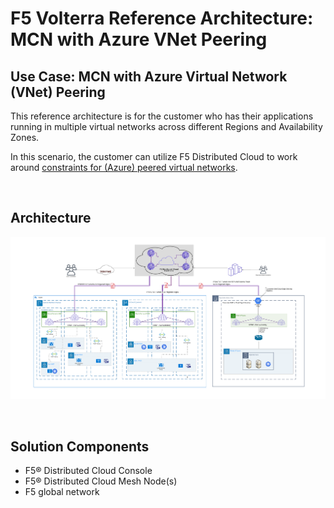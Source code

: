 # F5 Volterra Reference Architecture: MCN with Azure VNet Peering

<!--
## Contents
- [Customer Success Outcomes](#success-outcomes)
- [Solution Components](#solution-components)
- [Next Steps](#next-steps)
-->

<!--
## Background and Overview
-->


## Use Case: MCN with Azure Virtual Network (VNet) Peering
This reference architecture is for the customer who has their applications running in multiple virtual networks across different Regions and Availability Zones.


In this scenario, the customer can utilize F5 Distributed Cloud to work around [constraints for (Azure) peered virtual networks](https://docs.microsoft.com/en-us/azure/virtual-network/virtual-network-peering-overview#constraints-for-peered-virtual-networks).

<br>

## Architecture
![MCN with Azure VNet Peering](./MCN-Azure-VNet-Peering-Architectures.png "MCN with Azure VNet Peering")

<br>

## Solution Components
+ F5® Distributed Cloud Console
+ F5® Distributed Cloud Mesh Node(s)
+ F5 global network

<br>

<!--

### Prerequisites
This guide assumes the following prerequisites:
+ That you have an existing [F5® Distributed Cloud Account](https://console.ves.volterra.io/) and access to the online portal. In case you do not have an account, see [Create an Account](https://docs.cloud.f5.com/docs/quick-start/on-board).

+ AWS account with credentials, tenant definitions and certificates already created.

Note: Refer to the required permissions to create cloud resources in the [Cloud Credentials Reference](https://docs.cloud.f5.com/docs/reference/cloud-cred-ref) guides. These guides also provide instructions to create the roles and associated service accounts using the cloud formation templates.

<br>

## Deployment - F5® Distributed Cloud

<br>

### 1. Add Cloud Credentials
Perform the following steps to start creating cloud credentials object:

Configuration steps:
1. Navigate to the Cloud Credentials page.
    1. Select the `Cloud and Edge Sites` service.
    1. Navigate to `Manage` -> `Site Management` -> `Cloud Credentials.`
1. Start creating cloud credentials.
    1. Click `Add Cloud Credentials`.
    1. Enter a name for the credential you are creating.
    1. Optionally add labels and a description to this entry.
1. Select cloud credential type.
    1. Select a cloud credential type from the drop-down menu. There are:
        + `AWS Programmatic Access Credentials`
        + `Azure Credential Client Certificate`
        + `Azure Client Secret for Service Principal`
        + `GCP Credentials`

<br>

### 2. Configure Credentials
**AWS Programmable Access Credentials**

Perform the following steps for AWS programmable access credentials:

```
Note: Temporary security credentials such as credentials generated using AWS STS are not supported.
```

Configuration steps:
1. Obtain your access key ID and secret from AWS.

    Retrieve your access key id and secret you intend to use for accessing AWS API services from your AWS Management Console IAM Dashboard ([AWS IAM Reference](https://docs.aws.amazon.com/iam/index.html)).
1. Set the access key and configure secret.
    1. Select `AWS Programmable Access Credentials` for the `Select Cloud Credential Type` field.
    1. Enter the AWS Access Key ID that you retrieved from your AWS account.
    1. Configure Secret Access Key by clicking on the `Configure` link below where you entered the Access Key ID.
    1. Secret information can be one of two types via drop-down.
        + `Blindfold Secret`: Used for secrets managed by Distributed Cloud Secret Management Service (Recommended as this service provides a high level of security).
        + `Clear Secret`: Used for secrets that are not encrypted.
    1. Policy information can be one of two types via drop-down.
        + `Built-in`: Provides a list of Distributed Cloud Services provided set of generic policies.
        + `Custom`: Provides a list of user defined policies which have been defined under `Manage` -> `Secrets`.
    1. Enter or paste the text or blindfold value of the AWS Secret Key.
    1. For a text secret, click on the Blindfold button to generate the blindfold key based on the AWS Secret Key. To see the blindfold result, click `Edit` after the Blindfold process is complete.
    1. Once the key has been generated or entered, click `Apply` and then click `Save and Exit` button to exit the wizard and save your AWS credentials for use with Distributed Cloud Services.

<br>

### 3. Create AWS Site

<br>

This part of the guide provides instructions on how to deploy F5® Distributed Cloud Services sites with AWS using Deploy Using F5® Distributed Cloud Console (Console). For more information on sites, see [Site](https://docs.cloud.f5.com/docs/ves-concepts/site).

```
Note: Configuring site mesh group is not supported for the sites deployed from Console.
```

Using the instructions provided in this guide, you can deploy an ingress/egress gateway site. For more information, see [Network Topology of a Site](https://docs.cloud.f5.com/docs/ves-concepts/site#network-topology-of-a-site).

**Deploy Using Console**
AWS VPC site object creation and deployment includes the following:

|Phase|Description|
|----|----|
|Create AWS VPC Object|Create the VPC object in Console using the guided wizard.|
|Deploy Site|Deploy the sites configured in the VPC object using automated method.|

<br>

**Create AWS VPC Site Object**
Sites can be viewed and managed in multiple services: `Cloud and Edge Sites`,`Distributed Apps`, and `Load Balancers`.

This example shows `Sites` for AWS setup in `Cloud and Edge Sites`.

Configuration steps:
1. Log into Console, start AWS VPC site object creation.
    1. Open Console and click `Cloud and Edge Sites`.

         ```
         Note: Homepage is role based, and your homepage may look different due to your role customization. Select All Services drop-down menu to discover all options. Customize Settings: Administration > Personal Management > My Account > Edit work domain & skills button > Advanced box > check Work Domain boxes > Save changes button.
         ```

         ```
         Note: Confirm Namespace feature is in correct namespace in upper-left corner. Not available in all services.
         ```

    1. Click `Manage` > `Site Management` > `AWS VPC Sites`.

        ```
        Note: If options are not showing available, select Show link in Advanced nav options visible in bottom left corner. If needed, select Hide to minimize options from Advanced nav options mode.
        ```

    1. Click `Add AWS VPC Site` button.

    1. Enter `Name`, enter `Labels` and `Description` as needed.
1. Configure VPC and site settings.

    In the `Site Type Selection` section, perform the following:
    1. Set region and configure VPC.
        1. Select a region from the `AWS Region` drop-down menu.
        1. From the `VPC` menu, select an option:
            + `New VPC Parameters`: The `Autogenerate VPC Name` option is selected by default.
            + `Existing VPC ID`: Enter existing VPC ID in `Existing VPC ID` box

              ```
              Note: If you are using an existing VPC, enable the enable_dns_hostnames box in the existing VPC configuration.
              ```

        1. Enter the CIDR in the `Primary IPv4 CIDR block` field.
    1. Set the node configuration.

        We will configure two interfaces site for this deployment because the site will be used as ingress and engress gateway to the VPCs. From the `Select Ingress Gateway or Ingress/Engress Gateway` drop down menu, choose `ingress/Egress Gateway (Two Interface)`

        + Configure Ingress/Egress Gateway.

            For the `Ingress/Egress Gateway (Two Interface)` option:
            1. Click `Configure` to open the two-interface node configuration.
            1. Click `Add Item`.
            1. Select an option from the `AWS AZ Name` menu that matches the configured `AWS Region`.
            1. From the `Workload Subnet` menu, select an option:
                + `New Subnet`: Enter a subnet in the `IPv4 Subnet` field.
                + `Existing Subnet ID`: Enter a subnet in the `Existing Subnet ID` field.

                ```
                Note: Workload subnet is the network where your application workloads are hosted. For successful routing toward applications running in workload subnet, an inside static route to the workload subnet CIDR needs to be added on the respective site object.
                ```
                
            1. From the `Subnet for Outside Interface` menu, select an option:
                + `New Subnet`: Enter a subnet in the `IPv4 Subnet` field.
                + `Existing Subnet ID`: Enter a subnet in the `Existing Subnet ID` field.
            1. Click `Add Item`.

            ```
            Note: Enable the Show Advanced Fields option to configure Subnet for Inside Interface.
            ```

            ```
            For this deployment, we will create a cluster which contains three nodes.
            ```

    1. Set the deployment type.
        From the `Select Automatic or Assisted Deployment` drop-down menu, select an option:
        + `Automatic Deployment`: Select the AWS credentials object that was created from the previous step.

            ```
            Note: Ensure that the AWS credentials are applied with required access policies per the Policy Requirements document.
            ```

1. Set the site node parameters.
    1. In the `Site Node Parameters` section, enable the `Show Advanced Fields` option. Optionally, add a geographic address and enter the latitude and longitude values.
    1. From the `AWS Instance Type for Node` menu, select an option.
    1. Enter your SSH key in the `Public SSH key` box.
    1. From the `Desired Worker Nodes Selection` menu, select an option:
        + Enter the number of worker nodes in the `Desired Worker Nodes Per AZ` field. The number of worker nodes you set here will be created per the Availability Zone in which you created nodes. For example, if you configure three nodes in three Availability Zones, and set the `Desired Worker Nodes Per AZ` box as 3, then 3 worker nodes per Availability Zone are created and the total number of worker nodes for this AWS VPC site will be 9.

        ```
        Note: Enable the Show Advanced Fields option to set the worker node count.
        ```

1. Complete the AWS VPC site object creation.
    + Click `Save and Exit` to complete creating the AWS VPC site.
    + The `Status` box for the VPC object displays `Generated`.
    + Click `Apply` to create the site.

<br>



## Deployment - AWS

### 1. Connect the F5 Cluster with AWS VPCs

<br>

This part of the guide provides instructions on how to connect the AWS VPC site that you just deployed using the Console with other AWS VPCs that are running.

**Create VPC peering connections**

Please refer to AWS documentation on how to [create and accept VPC peering connections](https://docs.aws.amazon.com/vpc/latest/peering/create-vpc-peering-connection.html).

**Update the Route Tables**
Please refer to AWS documentation on how to [update your route tables for a VPC peering connection](https://docs.aws.amazon.com/vpc/latest/peering/vpc-peering-routing.html)

<br>

## Validation
*[TODO: How the customer can verify that it is all working]*

<br>

## Resources
*[TODO: A list of any relevant or useful resources that would help the customer to understand the proposed solution or to make the most of their investment]*
* *[(optional) A simulator scenario on [the simulator site](https://simulator.f5.com/)]*
* *[(optional) A lightboard session or guide on [DevCentral](https://devcentral.f5.com/)]*
* *[(optional) An overview video on the [F5 Youtube Channel](https://www.youtube.com/user/f5networksinc)]*

<br>

## FAQ / Support
* *[TODO: Things to check if there are issues, or how to engage F5 for support.]*
* *[TODO: How to engage Professional Services]*

<br>

## Next Steps
* *[TODO: How to buy or engage Sales]*
* *[TODO: Link(s) to discussion or community group on DevCentral]*
* *[TODO: Adjacent F5 content that may be useful or pertinent.]*

<br>
-->

